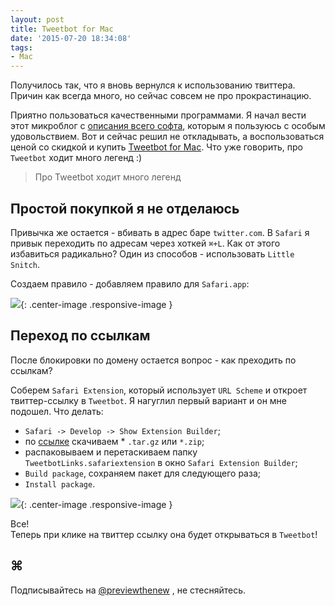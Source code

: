 ```yaml
---
layout: post
title: Tweetbot for Mac
date: '2015-07-20 18:34:08'
tags:
- Mac
---
```


Получилось так, что я вновь вернулся к использованию твиттера.
Причин как всегда много, но сейчас совсем не про прокрастинацию.

Приятно пользоваться качественными программами. Я начал вести этот микроблог с [описания всего софта](http://pavel.miroshnichen.co/2015/01/17/setup-2015/), которым я пользуюсь с особым удовольствием. Вот и сейчас решил не откладывать, а воспользоваться ценой со скидкой и купить [Tweetbot for Mac](https://geo.itunes.apple.com/ru/app/tweetbot-for-twitter/id557168941?mt=12&uo=4&at=1001l9qh&ct=blog). Что уже говорить, про `Tweetbot` ходит много легенд :)

>Про Tweetbot ходит много легенд

## Простой покупкой я не отделаюсь
Привычка же остается - вбивать в адрес баре `twitter.com`. В `Safari` я привык переходить по адресам через хоткей `⌘+L`. Как от этого избавиться радикально? Один из способов - использовать `Little Snitch`.

Создаем правило - добавляем правило для `Safari.app`:

![](http://pavel.miroshnichen.co/images/2015/07/Screen-Shot-2015-07-20-at-21-03-19.png){: .center-image .responsive-image }

## Переход по ссылкам
После блокировки по домену остается вопрос - как преходить по ссылкам?

Соберем `Safari Extension`, который использует `URL Scheme` и откроет твиттер-ссылку в `Tweetbot`. Я нагуглил первый вариант и он мне подошел. Что делать:

* `Safari -> Develop -> Show Extension Builder`;
* по [ссылке](http://robmathers.github.io/tweetbotlinks/) скачиваем * `.tar.gz` или `*.zip`;
* распаковываем и перетаскиваем папку `TweetbotLinks.safariextension` в окно `Safari Extension Builder`;
* `Build package`, сохраняем пакет для следующего раза;
* `Install package`.

![](http://pavel.miroshnichen.co/images/2015/07/Screen-Shot-2015-07-20-at-21-11-57-1.png){: .center-image .responsive-image }


Все!   
Теперь при клике на твиттер ссылку она будет открываться в `Tweetbot`!

## ⌘ 

Подписывайтесь на [@previewthenew](https://twitter.com/previewthenew) , не стесняйтесь.
